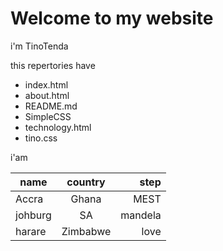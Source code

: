# Welcome to my website

i'm TinoTenda

this repertories have 

* index.html
* about.html
* README.md
* SimpleCSS
* technology.html
* tino.css

i'am

| name        | country           | step  |
| ------------- |:-------------:| -----:|
| Accra      | Ghana | MEST |
| johburg      | SA      |   mandela |
| harare | Zimbabwe      |    love |



